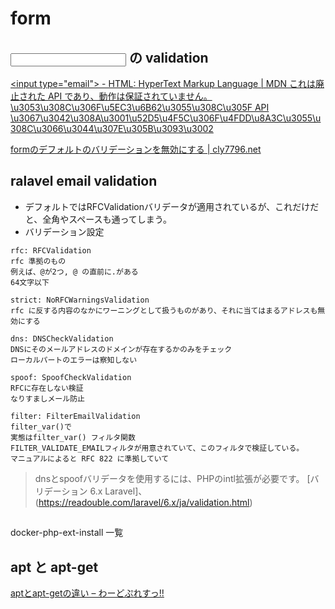# form
## <input type="email"> の validation
[&lt;input type="email"&gt; - HTML: HyperText Markup Language | MDN これは廃止された API であり、動作は保証されていません。 \u3053\u308C\u306F\u5EC3\u6B62\u3055\u308C\u305F API \u3067\u3042\u308A\u3001\u52D5\u4F5C\u306F\u4FDD\u8A3C\u3055\u308C\u3066\u3044\u307E\u305B\u3093\u3002](https://developer.mozilla.org/ja/docs/Web/HTML/Element/input/email)

[formのデフォルトのバリデーションを無効にする | cly7796.net](http://cly7796.net/wp/css/to-disable-the-default-of-the-validation-of-the-form/)


## ralavel email validation
- デフォルトではRFCValidationバリデータが適用されているが、これだけだと、全角やスペースも通ってしまう。
- バリデーション設定
```
rfc: RFCValidation
rfc 準拠のもの
例えば、@が2つ, @ の直前に.がある
64文字以下
```
```
strict: NoRFCWarningsValidation
rfc に反する内容のなかにワーニングとして扱うものがあり、それに当てはまるアドレスも無効にする
```
```
dns: DNSCheckValidation
DNSにそのメールアドレスのドメインが存在するかのみをチェック
ローカルパートのエラーは察知しない
```
```
spoof: SpoofCheckValidation
RFCに存在しない検証
なりすましメール防止
```
```
filter: FilterEmailValidation
filter_var()で
実態はfilter_var() フィルタ関数
FILTER_VALIDATE_EMAILフィルタが用意されていて、このフィルタで検証している。
マニュアルによると RFC 822 に準拠していて
```
> dnsとspoofバリデータを使用するには、PHPのintl拡張が必要です。
[バリデーション 6.x Laravel]、(https://readouble.com/laravel/6.x/ja/validation.html)


##
docker-php-ext-install 一覧


## apt と apt-get
[aptとapt-getの違い – わーどぷれすっ!!](https://wp.tekapo.com/2019/07/15/difference-between-apt-and-apt-get/)

